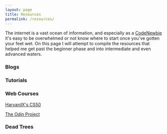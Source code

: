 ```yaml
---
layout: page
title: Resources
permalink: /resources/
---
```


The internet is a vast ocean of information, and especially as a [CodeNewbie](http://www.codenewbie.org) it's easy to be overwhelmed or not know where to start once you've gotten your feet wet. On this page I will attempt to compile the resources that helped me get past the beginner phase and into intermediate and even advanced waters.

### Blogs

### Tutorials

### Web Courses

[HarvardX's CS50](http://www.edx.org/course/introduction-computer-science-harvardx-cs50x)

[The Odin Project](http://www.theodinproject.com)

### Dead Trees


<!-- [LINK_TEXT](LINK_URL) -->